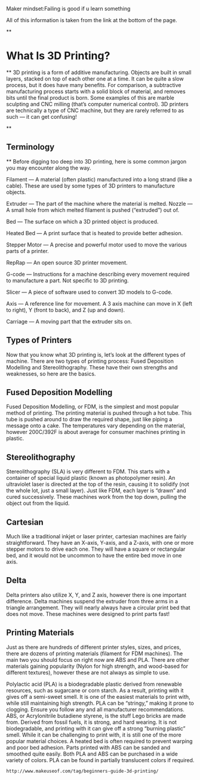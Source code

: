Maker mindset:Failing is good if u learn something 







All of this information is taken from the link at the bottom of the page.

**

What Is 3D Printing?
====================

**
3D printing is a form of additive manufacturing. Objects are built in small layers, stacked on top of each other one at a time. It can be quite a slow process, but it does have many benefits. For comparison, a subtractive manufacturing process starts with a solid block of material, and removes bits until the final product is born. Some examples of this are marble sculpting and CNC milling (that’s computer numerical control). 3D printers are technically a type of CNC machine, but they are rarely referred to as such — it can get confusing!

**

Terminology
-----------

**
Before digging too deep into 3D printing, here is some common jargon you may encounter along the way.

Filament — A material (often plastic) manufactured into a long strand (like a cable). These are used by some types of 3D printers to manufacture objects.

Extruder — The part of the machine where the material is melted.
Nozzle — A small hole from which melted filament is pushed (“extruded”) out of.

Bed — The surface on which a 3D printed object is produced.

Heated Bed — A print surface that is heated to provide better adhesion.

Stepper Motor — A precise and powerful motor used to move the various parts of a printer.

RepRap — An open source 3D printer movement.

G-code — Instructions for a machine describing every movement required to manufacture a part. Not specific to 3D printing.

Slicer — A piece of software used to convert 3D models to G-code.

Axis — A reference line for movement. A 3 axis machine can move in X (left to right), Y (front to back), and Z (up and down).

Carriage — A moving part that the extruder sits on.

Types of Printers
-----------------

Now that you know what 3D printing is, let’s look at the different types of machine. There are two types of printing process: Fused Deposition Modelling and Stereolithography. These have their own strengths and weaknesses, so here are the basics.

Fused Deposition Modelling
--------------------------

Fused Deposition Modelling, or FDM, is the simplest and most popular method of printing. The printing material is pushed through a hot tube. This tube is pushed around to draw the required shape, just like piping a message onto a cake. The temperatures vary depending on the material, however 200C/392F is about average for consumer machines printing in plastic.

Stereolithography
-----------------

Stereolithography (SLA) is very different to FDM. This starts with a container of special liquid plastic (known as photopolymer resin). An ultraviolet laser is directed at the top of the resin, causing it to solidify (not the whole lot, just a small layer). Just like FDM, each layer is “drawn” and cured successively. These machines work from the top down, pulling the object out from the liquid.


Cartesian
---------

Much like a traditional inkjet or laser printer, cartesian machines are fairly straightforward. They have an X-axis, Y-axis, and a Z-axis, with one or more stepper motors to drive each one. They will have a square or rectangular bed, and it would not be uncommon to have the entire bed move in one axis.

Delta
-----

Delta printers also utilize X, Y, and Z axis, however there is one important difference. Delta machines suspend the extruder from three arms in a triangle arrangement. They will nearly always have a circular print bed that does not move. These machines were designed to print parts fast!

Printing Materials
------------------

Just as there are hundreds of different printer styles, sizes, and prices, there are dozens of printing materials (filament for FDM machines). The main two you should focus on right now are ABS and PLA. There are other materials gaining popularity (Nylon for high strength, and wood-based for different textures), however these are not always as simple to use.

Polylactic acid (PLA) is a biodegradable plastic derived from renewable resources, such as sugarcane or corn starch. As a result, printing with it gives off a semi-sweet smell. It is one of the easiest materials to print with, while still maintaining high strength. PLA can be “stringy,” making it prone to clogging. Ensure you follow any and all manufacturer recommendations.
ABS, or Acrylonitrile butadiene styrene, is the stuff Lego bricks are made from. Derived from fossil fuels, it is strong, and hard wearing. It is not biodegradable, and printing with it can give off a strong “burning plastic” smell. While it can be challenging to print with, it is still one of the more popular material choices. A heated bed is often required to prevent warping and poor bed adhesion. Parts printed with ABS can be sanded and smoothed quite easily.
Both PLA and ABS can be purchased in a wide variety of colors. PLA can be found in partially translucent colors if required.



    http://www.makeuseof.com/tag/beginners-guide-3d-printing/
